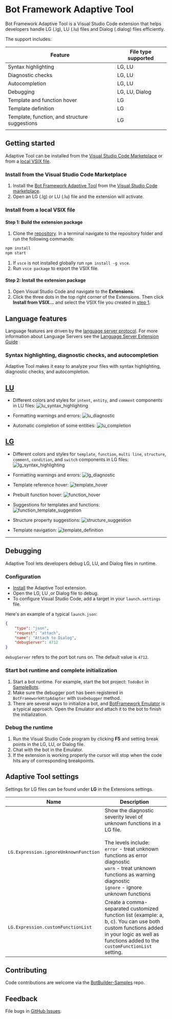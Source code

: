 # Bot Framework Adaptive Tool

Bot Framework Adaptive Tool is a Visual Studio Code extension that helps developers handle LG (.lg), LU (.lu) files and Dialog (.dialog) files efficiently.

The support includes:
<!--
- LG/LU syntax highlighting
- LG/LU diagnostic checks
- LG/LU autocompletion
- LG template and function hover
- LG template definition
- LG template, function, and structure suggestions
- Dialog (.dialog) debugging
- LG debugging
-->

| Feature                                       | File type supported |
|-----------------------------------------------|---------------------|
| Syntax highlighting                           | LG, LU              |
| Diagnostic checks                             | LG, LU              |
| Autocompletion                                | LG, LU              |
| Debugging                                     | LG, LU, Dialog      |
| Template and function hover                   | LG                  |
| Template definition                           | LG                  |
| Template, function, and structure suggestions | LG                  |
|||

## Getting started

Adaptive Tool can be installed from the [Visual Studio Code Marketplace](#install-from-the-visual-studio-code-marketplace) or from a [local VSIX file](#install-from-a-local-vsix-file).

### Install from the Visual Studio Code Marketplace

1. Install the [Bot Framework Adaptive Tool](https://marketplace.visualstudio.com/items?itemName=adaptive-tool) from the [Visual Studio Code marketplace](https://marketplace.visualstudio.com/vscode).
1. Open an LG (.lg) or LU (.lu) file and the extension will activate.

### Install from a local VSIX file

#### Step 1: Build the extension package

1. Clone the [repository](https://github.com/microsoft/BotBuilder-Samples/tree/main/experimental/adaptive-tool). In a terminal navigate to the repository folder and run the following commands:

```cmd
npm install
npm start
```

1. If `vsce` is not installed globally run `npm install -g vsce`.
1. Run `vsce package` to export the VSIX file.

#### Step 2: Install the extension package

1. Open Visual Studio Code and navigate to the **Extensions**.
1. Click the three dots in the top right corner of the Extensions. Then click **Install from VSIX...** and select the VSIX file you created in [step 1](#step-1:-build-the-extension-package).

## Language features

Language features are driven by the [language server protocol](./languageServer.md). For more information about Language Servers see the [Language Server Extension Guide](https://code.visualstudio.com/api/language-extensions/language-server-extension-guide)

### Syntax highlighting, diagnostic checks, and autocompletion

Adaptive Tool makes it easy to analyze your files with syntax highlighting, diagnostic checks, and autocompletion.

## [LU](#tab/lu)

- Different colors and styles for `intent`, `entity`, and `comment` components in LU files:
![lu_syntax_highlighting](https://raw.githubusercontent.com/microsoft/BotBuilder-Samples/main/experimental/adaptive-tool/resources/images/lu_syntax_highlighting.png)

- Formatting warnings and errors:
![lu_diagnostic](https://raw.githubusercontent.com/microsoft/BotBuilder-Samples/main/experimental/adaptive-tool/resources/images/lu_diagnostic.png)

- Automatic completion of some entities:
![lu_completion](https://raw.githubusercontent.com/microsoft/BotBuilder-Samples/main/experimental/adaptive-tool/resources/images/lu_completion.gif)

## [LG](#tab/lg)

- Different colors and styles for `template`, `function`, `multi line`, `structure`, `comment`, `condition`, and `switch` components in LG files:
![lg_syntax_highlighting](https://raw.githubusercontent.com/microsoft/BotBuilder-Samples/main/experimental/adaptive-tool/resources/images/lg_syntax_highlighting.png)

- Formatting warnings and errors:
![lg_diagnostic](https://raw.githubusercontent.com/microsoft/BotBuilder-Samples/main/experimental/adaptive-tool/resources/images/lg_diagnostic.gif)

- Template reference hover:
![template_hover](https://raw.githubusercontent.com/microsoft/BotBuilder-Samples/main/experimental/adaptive-tool/resources/images/template_hover.png)

- Prebuilt function hover:
![function_hover](https://raw.githubusercontent.com/microsoft/BotBuilder-Samples/main/experimental/adaptive-tool/resources/images/function_hover.png)

- Suggestions for templates and functions:
![function_template_suggestion](https://raw.githubusercontent.com/microsoft/BotBuilder-Samples/main/experimental/adaptive-tool/resources/images/function_template_suggestion.gif)

- Structure property suggestions:
![structure_suggestion](https://raw.githubusercontent.com/microsoft/BotBuilder-Samples/main/experimental/adaptive-tool/resources/images/structure_suggestion.gif)

- Template navigation:
![template_definition](https://raw.githubusercontent.com/microsoft/BotBuilder-Samples/main/experimental/adaptive-tool/resources/images/template_definition.gif)

---

## Debugging

Adaptive Tool lets developers debug LG, LU, and Dialog files in runtime.

### Configuration

- [Install](#getting-started) the Adaptive Tool extension.
- Open the LG, LU ,or Dialog file to debug.
- To configure Visual Studio Code, add a target in your `launch.settings` file.

Here's an example of a typical `launch.json`:

```json
{
    "type": "json",
    "request": "attach",
    "name": "Attach to Dialog",
    "debugServer": 4712
}
```

`debugServer` refers to the port bot runs on. The default value is `4712`.

### Start bot runtime and complete initialization

1. Start a bot runtime. For example, start the bot project: `TodoBot` in [SampleBots](https://github.com/microsoft/botbuilder-dotnet/tree/hond/debugger/tests/Microsoft.Bot.Builder.TestBot.Json).
1. Make sure the debugger port has been registered in `BotFrameworkHttpAdapter` with `UseDebugger` method.
1. There are several ways to initialize a bot, and [BotFramework Emulator](https://github.com/microsoft/BotFramework-Emulator) is a typical approach. Open the Emulator and attach it to the bot to finish the initialization.

### Debug the runtime

1. Run the Visual Studio Code program by clicking **F5** and setting break points in the LG, LU, or Dialog file.
1. Chat with the bot in the Emulator.
1. If the extension is working properly the cursor will stop when the code hits any of corresponding breakpoints.

## Adaptive Tool settings

Settings for LG files can be found under **LG** in the Extensions settings.

|Name|Description|
|-----|---------------|
|`LG.Expression.ignoreUnknownFunction`|Show the diagnostic severity level of unknown functions in a LG file.<br><br>The levels include:<br/>`error` - treat unknown functions as error diagnostic<br>`warn` - treat unknown functions as warning diagnostic<br>`ignore` - ignore unknown functions|
|`LG.Expression.customFunctionList`| Create a comma-separated customized function list (example: a, b, c). You can use both custom functions added in your logic as well as functions added to the `customFunctionList` setting.|

## Contributing

Code contributions are welcome via the [BotBuilder-Samples](https://github.com/microsoft/BotBuilder-Samples) repo.

## Feedback

File bugs in [GitHub Issues](https://github.com/Microsoft/BotBuilder-Samples/issues).